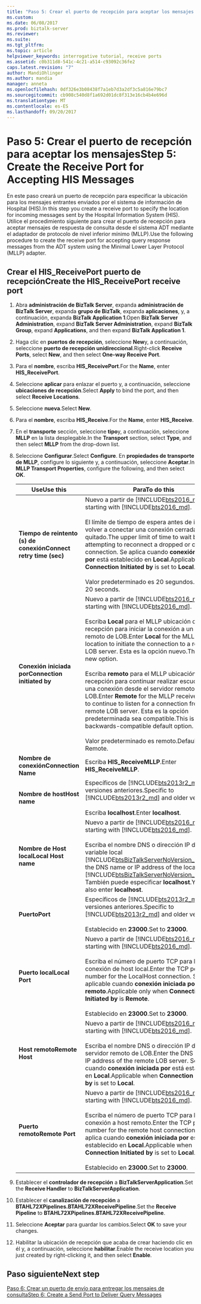 ```yaml
---
title: "Paso 5: Crear el puerto de recepción para aceptar los mensajes | Documentos de Microsoft"
ms.custom: 
ms.date: 06/08/2017
ms.prod: biztalk-server
ms.reviewer: 
ms.suite: 
ms.tgt_pltfrm: 
ms.topic: article
helpviewer_keywords: interrogative tutorial, receive ports
ms.assetid: c0b311d8-541c-4c21-a514-c93092c36fe2
caps.latest.revision: "7"
author: MandiOhlinger
ms.author: mandia
manager: anneta
ms.openlocfilehash: 0df326e3b08438f7a1eb7d3a2df3c5a816e79bc7
ms.sourcegitcommit: cb908c540d8f1a692d01dc8f313e16cb4b4e696d
ms.translationtype: MT
ms.contentlocale: es-ES
ms.lasthandoff: 09/20/2017
---
```

# <a name="step-5-create-the-receive-port-for-accepting-his-messages"></a><span data-ttu-id="989e1-102">Paso 5: Crear el puerto de recepción para aceptar los mensajes</span><span class="sxs-lookup"><span data-stu-id="989e1-102">Step 5: Create the Receive Port for Accepting HIS Messages</span></span>
<span data-ttu-id="989e1-103">En este paso creará un puerto de recepción para especificar la ubicación para los mensajes entrantes enviados por el sistema de información de Hospital (HIS).</span><span class="sxs-lookup"><span data-stu-id="989e1-103">In this step you create a receive port to specify the location for incoming messages sent by the Hospital Information System (HIS).</span></span> <span data-ttu-id="989e1-104">Utilice el procedimiento siguiente para crear el puerto de recepción para aceptar mensajes de respuesta de consulta desde el sistema ADT mediante el adaptador de protocolo de nivel inferior mínimo (MLLP).</span><span class="sxs-lookup"><span data-stu-id="989e1-104">Use the following procedure to create the receive port for accepting query response messages from the ADT system using the Minimal Lower Layer Protocol (MLLP) adapter.</span></span>  
  
## <a name="create-the-hisreceiveport-receive-port"></a><span data-ttu-id="989e1-105">Crear el HIS_ReceivePort puerto de recepción</span><span class="sxs-lookup"><span data-stu-id="989e1-105">Create the HIS_ReceivePort receive port</span></span>  

1.  <span data-ttu-id="989e1-106">Abra **administración de BizTalk Server**, expanda **administración de BizTalk Server**, expanda **grupo de BizTalk**, expanda **aplicaciones**, y, a continuación, expanda **BizTalk Application 1**.</span><span class="sxs-lookup"><span data-stu-id="989e1-106">Open **BizTalk Server Administration**, expand **BizTalk Server Administration**, expand **BizTalk Group**, expand **Applications**, and then expand **BizTalk Application 1**.</span></span>  
  
2.  <span data-ttu-id="989e1-107">Haga clic en **puertos de recepción**, seleccione **New**y, a continuación, seleccione **puerto de recepción unidireccional**.</span><span class="sxs-lookup"><span data-stu-id="989e1-107">Right-click **Receive Ports**, select **New**, and then select **One-way Receive Port**.</span></span>   
  
3.  <span data-ttu-id="989e1-108">Para el **nombre**, escriba **HIS_ReceivePort**.</span><span class="sxs-lookup"><span data-stu-id="989e1-108">For the **Name**, enter **HIS_ReceivePort**.</span></span>  

4.  <span data-ttu-id="989e1-109">Seleccione **aplicar** para enlazar el puerto y, a continuación, seleccione **ubicaciones de recepción**.</span><span class="sxs-lookup"><span data-stu-id="989e1-109">Select **Apply** to bind the port, and then select **Receive Locations**.</span></span>  
  
5.  <span data-ttu-id="989e1-110">Seleccione **nueva**.</span><span class="sxs-lookup"><span data-stu-id="989e1-110">Select **New**.</span></span>  
  
6.  <span data-ttu-id="989e1-111">Para el **nombre**, escriba **HIS_Receive**.</span><span class="sxs-lookup"><span data-stu-id="989e1-111">For the **Name**, enter **HIS_Receive**.</span></span>  

7. <span data-ttu-id="989e1-112">En el **transporte** sección, seleccione **tipo**y, a continuación, seleccione **MLLP** en la lista desplegable.</span><span class="sxs-lookup"><span data-stu-id="989e1-112">In the **Transport** section, select **Type**, and then select **MLLP** from the drop-down list.</span></span>  
  
8. <span data-ttu-id="989e1-113">Seleccione **Configurar**.</span><span class="sxs-lookup"><span data-stu-id="989e1-113">Select **Configure**.</span></span> <span data-ttu-id="989e1-114">En **propiedades de transporte de MLLP**, configure lo siguiente y, a continuación, seleccione **Aceptar**.</span><span class="sxs-lookup"><span data-stu-id="989e1-114">In **MLLP Transport Properties**, configure the following, and then select **OK**.</span></span>  

    |<span data-ttu-id="989e1-115">Use</span><span class="sxs-lookup"><span data-stu-id="989e1-115">Use this</span></span>|<span data-ttu-id="989e1-116">Para</span><span class="sxs-lookup"><span data-stu-id="989e1-116">To do this</span></span>|  
    |---|---|  
    |<span data-ttu-id="989e1-117">**Tiempo de reintento (s) de conexión**</span><span class="sxs-lookup"><span data-stu-id="989e1-117">**Connect retry time (sec)**</span></span>|<span data-ttu-id="989e1-118">Nuevo a partir de [!INCLUDE[bts2016_md](../../includes/bts2016-md.md)].</span><span class="sxs-lookup"><span data-stu-id="989e1-118">New starting with [!INCLUDE[bts2016_md](../../includes/bts2016-md.md)].</span></span> <br/><br/><span data-ttu-id="989e1-119">El límite de tiempo de espera antes de intentar volver a conectar una conexión cerrada o se han quitado.</span><span class="sxs-lookup"><span data-stu-id="989e1-119">The upper limit of time to wait before attempting to reconnect a dropped or closed connection.</span></span> <span data-ttu-id="989e1-120">Se aplica cuando **conexión iniciada por** está establecido en **Local**.</span><span class="sxs-lookup"><span data-stu-id="989e1-120">Applicable when **Connection Initiated by** is set to **Local**.</span></span><br/><br/><span data-ttu-id="989e1-121">Valor predeterminado es 20 segundos.</span><span class="sxs-lookup"><span data-stu-id="989e1-121">Default is 20 seconds.</span></span>|
    |<span data-ttu-id="989e1-122">**Conexión iniciada por**</span><span class="sxs-lookup"><span data-stu-id="989e1-122">**Connection initiated by**</span></span>| <span data-ttu-id="989e1-123">Nuevo a partir de [!INCLUDE[bts2016_md](../../includes/bts2016-md.md)].</span><span class="sxs-lookup"><span data-stu-id="989e1-123">New starting with [!INCLUDE[bts2016_md](../../includes/bts2016-md.md)].</span></span> <br/><br/><span data-ttu-id="989e1-124">Escriba **Local** para el MLLP ubicación de recepción para iniciar la conexión a un servidor remoto de LOB.</span><span class="sxs-lookup"><span data-stu-id="989e1-124">Enter **Local** for the MLLP receive location to initiate the connection to a remote LOB server.</span></span> <span data-ttu-id="989e1-125">Esta es la opción nuevo.</span><span class="sxs-lookup"><span data-stu-id="989e1-125">This is the new option.</span></span><br/><br/><span data-ttu-id="989e1-126">Escriba **remoto** para el MLLP ubicación de recepción para continuar realizar escuchas de una conexión desde el servidor remoto de LOB.</span><span class="sxs-lookup"><span data-stu-id="989e1-126">Enter **Remote** for the MLLP receive location to continue to listen for a connection from the remote LOB server.</span></span> <span data-ttu-id="989e1-127">Esta es la opción predeterminada sea compatible.</span><span class="sxs-lookup"><span data-stu-id="989e1-127">This is the backwards-compatible default option.</span></span><br/><br/><span data-ttu-id="989e1-128">Valor predeterminado es remoto.</span><span class="sxs-lookup"><span data-stu-id="989e1-128">Default is Remote.</span></span>| 
    |<span data-ttu-id="989e1-129">**Nombre de conexión**</span><span class="sxs-lookup"><span data-stu-id="989e1-129">**Connection Name**</span></span>|<span data-ttu-id="989e1-130">Escriba **HIS_ReceiveMLLP**.</span><span class="sxs-lookup"><span data-stu-id="989e1-130">Enter **HIS_ReceiveMLLP**.</span></span>|  
    |<span data-ttu-id="989e1-131">**Nombre de host**</span><span class="sxs-lookup"><span data-stu-id="989e1-131">**Host name**</span></span>|<span data-ttu-id="989e1-132">Específicos de [!INCLUDE[bts2013r2_md](../../includes/bts2013r2-md.md)] y versiones anteriores.</span><span class="sxs-lookup"><span data-stu-id="989e1-132">Specific to [!INCLUDE[bts2013r2_md](../../includes/bts2013r2-md.md)] and older versions.</span></span> <br/><br/><span data-ttu-id="989e1-133">Escriba **localhost**.</span><span class="sxs-lookup"><span data-stu-id="989e1-133">Enter **localhost**.</span></span>|  
    |<span data-ttu-id="989e1-134">**Nombre de Host local**</span><span class="sxs-lookup"><span data-stu-id="989e1-134">**Local Host name**</span></span>|<span data-ttu-id="989e1-135">Nuevo a partir de [!INCLUDE[bts2016_md](../../includes/bts2016-md.md)].</span><span class="sxs-lookup"><span data-stu-id="989e1-135">New starting with [!INCLUDE[bts2016_md](../../includes/bts2016-md.md)].</span></span> <br/><br/><span data-ttu-id="989e1-136">Escriba el nombre DNS o dirección IP de la variable local [!INCLUDE[btsBizTalkServerNoVersion_md](../../includes/btsbiztalkservernoversion-md.md)].</span><span class="sxs-lookup"><span data-stu-id="989e1-136">Enter the DNS name or IP address of the local [!INCLUDE[btsBizTalkServerNoVersion_md](../../includes/btsbiztalkservernoversion-md.md)].</span></span> <span data-ttu-id="989e1-137">También puede especificar **localhost**.</span><span class="sxs-lookup"><span data-stu-id="989e1-137">You can also enter **localhost**.</span></span>|  
    |<span data-ttu-id="989e1-138">**Puerto**</span><span class="sxs-lookup"><span data-stu-id="989e1-138">**Port**</span></span>|<span data-ttu-id="989e1-139">Específicos de [!INCLUDE[bts2013r2_md](../../includes/bts2013r2-md.md)] y versiones anteriores.</span><span class="sxs-lookup"><span data-stu-id="989e1-139">Specific to [!INCLUDE[bts2013r2_md](../../includes/bts2013r2-md.md)] and older versions.</span></span> <br/><br/><span data-ttu-id="989e1-140">Establecido en **23000**.</span><span class="sxs-lookup"><span data-stu-id="989e1-140">Set to **23000**.</span></span>|  
    |<span data-ttu-id="989e1-141">**Puerto local**</span><span class="sxs-lookup"><span data-stu-id="989e1-141">**Local Port**</span></span>|<span data-ttu-id="989e1-142">Nuevo a partir de [!INCLUDE[bts2016_md](../../includes/bts2016-md.md)].</span><span class="sxs-lookup"><span data-stu-id="989e1-142">New starting with [!INCLUDE[bts2016_md](../../includes/bts2016-md.md)].</span></span> <br/><br/><span data-ttu-id="989e1-143">Escriba el número de puerto TCP para la conexión de host local.</span><span class="sxs-lookup"><span data-stu-id="989e1-143">Enter the TCP port number for the LocalHost connection.</span></span> <span data-ttu-id="989e1-144">Solo es aplicable cuando **conexión iniciada por** es **remoto**.</span><span class="sxs-lookup"><span data-stu-id="989e1-144">Applicable only when **Connection Initiated by** is **Remote**.</span></span> <br/><br/><span data-ttu-id="989e1-145">Establecido en **23000**.</span><span class="sxs-lookup"><span data-stu-id="989e1-145">Set to **23000**.</span></span>|
    |<span data-ttu-id="989e1-146">**Host remoto**</span><span class="sxs-lookup"><span data-stu-id="989e1-146">**Remote Host**</span></span>|<span data-ttu-id="989e1-147">Nuevo a partir de [!INCLUDE[bts2016_md](../../includes/bts2016-md.md)].</span><span class="sxs-lookup"><span data-stu-id="989e1-147">New starting with [!INCLUDE[bts2016_md](../../includes/bts2016-md.md)].</span></span> <br/><br/><span data-ttu-id="989e1-148">Escriba el nombre DNS o dirección IP del servidor remoto de LOB.</span><span class="sxs-lookup"><span data-stu-id="989e1-148">Enter the DNS name or IP address of the remote LOB server.</span></span> <span data-ttu-id="989e1-149">Se aplica cuando **conexión iniciada por** está establecido en **Local**.</span><span class="sxs-lookup"><span data-stu-id="989e1-149">Applicable when **Connection Initiated by** is set to **Local**.</span></span>|  
    |<span data-ttu-id="989e1-150">**Puerto remoto**</span><span class="sxs-lookup"><span data-stu-id="989e1-150">**Remote Port**</span></span>|<span data-ttu-id="989e1-151">Nuevo a partir de [!INCLUDE[bts2016_md](../../includes/bts2016-md.md)].</span><span class="sxs-lookup"><span data-stu-id="989e1-151">New starting with [!INCLUDE[bts2016_md](../../includes/bts2016-md.md)].</span></span> <br/><br/><span data-ttu-id="989e1-152">Escriba el número de puerto TCP para la conexión a host remoto.</span><span class="sxs-lookup"><span data-stu-id="989e1-152">Enter the TCP port number for the remote host connection.</span></span> <span data-ttu-id="989e1-153">Se aplica cuando **conexión iniciada por** está establecido en **Local**.</span><span class="sxs-lookup"><span data-stu-id="989e1-153">Applicable when **Connection Initiated by** is set to **Local**.</span></span><br/><br/><span data-ttu-id="989e1-154">Establecido en **23000**.</span><span class="sxs-lookup"><span data-stu-id="989e1-154">Set to **23000**.</span></span>|  
    
9. <span data-ttu-id="989e1-155">Establecer el **controlador de recepción** a **BizTalkServerApplication**.</span><span class="sxs-lookup"><span data-stu-id="989e1-155">Set the **Receive Handler** to **BizTalkServerApplication**.</span></span>  
  
10. <span data-ttu-id="989e1-156">Establecer el **canalización de recepción** a **BTAHL72XPipelines.BTAHL72XReceivePipeline**.</span><span class="sxs-lookup"><span data-stu-id="989e1-156">Set the **Receive Pipeline** to **BTAHL72XPipelines.BTAHL72XReceivePipeline**.</span></span>  
  
11. <span data-ttu-id="989e1-157">Seleccione **Aceptar** para guardar los cambios.</span><span class="sxs-lookup"><span data-stu-id="989e1-157">Select **OK** to save your changes.</span></span>  
  
12. <span data-ttu-id="989e1-158">Habilitar la ubicación de recepción que acaba de crear haciendo clic en él y, a continuación, seleccione **habilitar**.</span><span class="sxs-lookup"><span data-stu-id="989e1-158">Enable the receive location you just created by right-clicking it, and then select **Enable**.</span></span>  

## <a name="next-step"></a><span data-ttu-id="989e1-159">Paso siguiente</span><span class="sxs-lookup"><span data-stu-id="989e1-159">Next step</span></span>  
[<span data-ttu-id="989e1-160">Paso 6: Crear un puerto de envío para entregar los mensajes de consulta</span><span class="sxs-lookup"><span data-stu-id="989e1-160">Step 6: Create a Send Port to Deliver Query Messages</span></span>](../../adapters-and-accelerators/accelerator-hl7/step-6-create-a-send-port-to-deliver-query-messages.md)